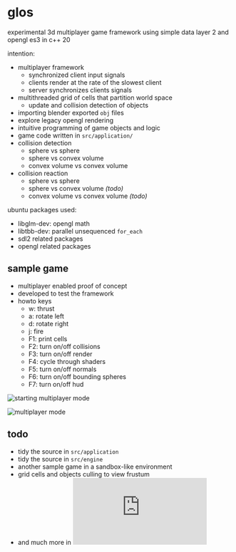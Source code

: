 # glos

experimental 3d multiplayer game framework using simple data layer 2 and opengl es3 in c++ 20

intention:
* multiplayer framework
  - synchronized client input signals
  - clients render at the rate of the slowest client
  - server synchronizes clients signals
* multithreaded grid of cells that partition world space
  - update and collision detection of objects
* importing blender exported `obj` files
* explore legacy opengl rendering
* intuitive programming of game objects and logic
* game code written in `src/application/`
* collision detection
  - sphere vs sphere
  - sphere vs convex volume
  - convex volume vs convex volume
* collision reaction
  - sphere vs sphere
  - sphere vs convex volume _(todo)_
  - convex volume vs convex volume _(todo)_

ubuntu packages used:
* libglm-dev: opengl math
* libtbb-dev: parallel unsequenced `for_each`
* sdl2 related packages
* opengl related packages

## sample game
* multiplayer enabled proof of concept
* developed to test the framework
* howto keys
  - w: thrust
  - a: rotate left
  - d: rotate right
  - j: fire
  - F1: print cells
  - F2: turn on/off collisions
  - F3: turn on/off render
  - F4: cycle through shaders
  - F5: turn on/off normals
  - F6: turn on/off bounding spheres
  - F7: turn on/off hud

![starting multiplayer mode](https://github.com/calint/glos/assets/1920811/ed27167b-525e-4696-8a0c-2cb2fb52ec14)

![multiplayer mode](https://github.com/calint/glos/assets/1920811/697dbe55-b3b0-41ef-8bfa-ab67666291c8)

## todo
* tidy the source in `src/application`
* tidy the source in `src/engine`
* another sample game in a sandbox-like environment
* grid cells and objects culling to view frustum
* and much more in ![todo.txt](https://github.com/calint/glos/blob/master/todo.txt)
